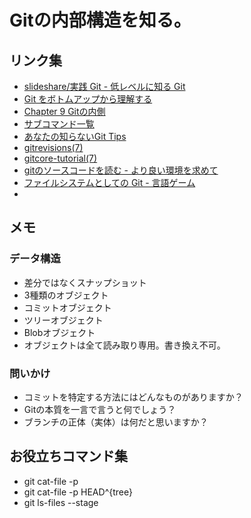 # Gitの内部構造を知る。

## リンク集
* [slideshare/実践 Git - 低レベルに知る Git](http://www.slideshare.net/youhei/git-12695573)
* [Git をボトムアップから理解する](http://keijinsonyaban.blogspot.jp/2011/05/git.html)
* [Chapter 9 Gitの内側](http://git-scm.com/book/ja/ch9-0.html)
* [サブコマンド一覧](http://git-scm.com/docs)
* [あなたの知らないGit Tips](http://keijinsonyaban.blogspot.jp/2010/11/git-tips.html)
* [gitrevisions(7)](https://www.kernel.org/pub/software/scm/git/docs/gitrevisions.html)
* [gitcore-tutorial(7)](http://schacon.github.io/git/gitcore-tutorial.html)
* [gitのソースコードを読む - より良い環境を求めて](http://d.hatena.ne.jp/n314/20130905/1378383066)
* [ファイルシステムとしての Git - 言語ゲーム](http://d.hatena.ne.jp/propella/20110105/p1)
* 

## メモ
### データ構造
* 差分ではなくスナップショット
* 3種類のオブジェクト
 * コミットオブジェクト
 * ツリーオブジェクト
 * Blobオブジェクト
* オブジェクトは全て読み取り専用。書き換え不可。

### 問いかけ
* コミットを特定する方法にはどんなものがありますか？
* Gitの本質を一言で言うと何でしょう？
* ブランチの正体（実体）は何だと思いますか？

## お役立ちコマンド集
* git cat-file -p
* git cat-file -p HEAD^{tree}
* git ls-files --stage

